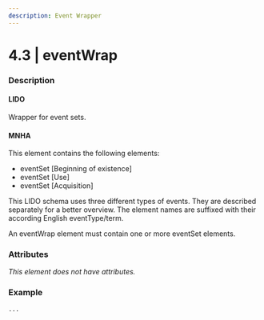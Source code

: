 ```yaml
---
description: Event Wrapper
---
```


# 4.3 \| eventWrap

### Description

#### LIDO

Wrapper for event sets.

#### MNHA

This element contains the following elements:

* eventSet \[Beginning of existence\]
* eventSet \[Use\]
* eventSet \[Acquisition\]

This LIDO schema uses three different types of events. They are described separately for a better overview. The element names are suffixed with their according English eventType/term.

An eventWrap element must contain one or more eventSet elements.

### Attributes

_This element does not have attributes._

### Example

```text
...
```



